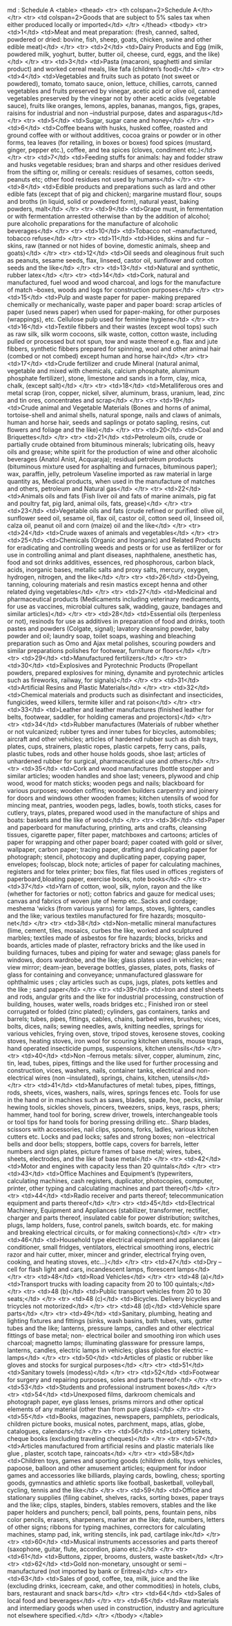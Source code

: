 md : Schedule A
&lt;table&gt;
    &lt;thead&gt;
        &lt;tr&gt;
            &lt;th colspan&#x3D;2&gt;Schedule A&lt;&#x2F;th&gt;
        &lt;&#x2F;tr&gt;
&lt;tr&gt;
            &lt;td colspan&#x3D;2&gt;Goods that are subject to 5% sales tax when either produced locally or imported&lt;&#x2F;td&gt;
        &lt;&#x2F;tr&gt;
    &lt;&#x2F;thead&gt;
    &lt;tbody&gt;
        &lt;tr&gt;
            &lt;td&gt;1&lt;&#x2F;td&gt;
            &lt;td&gt;Meat and meat preparation: (fresh, canned, salted, powdered or dried: bovine, fish, sheep, goats, chicken, swine and other edible meat)&lt;&#x2F;td&gt;
        &lt;&#x2F;tr&gt;
        &lt;tr&gt;
            &lt;td&gt;2&lt;&#x2F;td&gt;
            &lt;td&gt;Dairy Products and Egg (milk, powdered milk, yoghurt, butter, butter oil, cheese, curd, eggs, and the like)&lt;&#x2F;td&gt;
        &lt;&#x2F;tr&gt;
        &lt;tr&gt;
            &lt;td&gt;3&lt;&#x2F;td&gt;
            &lt;td&gt;Pasta (macaroni, spaghetti and similar product) and worked cereal meals, like fafa (children’s food)&lt;&#x2F;td&gt;
        &lt;&#x2F;tr&gt;
        &lt;tr&gt;
            &lt;td&gt;4&lt;&#x2F;td&gt;
            &lt;td&gt;Vegetables and fruits such as potato (not sweet or powdered), tomato, tomato sauce, onion, lettuce, chillies, carrots, canned vegetables and fruits preserved by vinegar, acetic acid or olive oil, canned vegetables preserved by the vinegar
                not by other acetic acids (vegetable sauce), fruits like oranges, lemons, apples, bananas, mangos, figs, grapes, raisins for industrial and non –industrial purpose, dates and asparagus&lt;&#x2F;td&gt;
        &lt;&#x2F;tr&gt;
        &lt;tr&gt;
            &lt;td&gt;5&lt;&#x2F;td&gt;
            &lt;td&gt;Sugar, sugar cane and honey&lt;&#x2F;td&gt;
        &lt;&#x2F;tr&gt;
        &lt;tr&gt;
            &lt;td&gt;6&lt;&#x2F;td&gt;
            &lt;td&gt;Coffee beans with husks, husked coffee, roasted and ground coffee with or without additives, cocoa grains or powder or in other forms, tea leaves (for retailing, in boxes or boxes) food spices (mustard, ginger, pepper etc.), coffee, and tea
                spices (cloves, condiment etc.)&lt;&#x2F;td&gt;
        &lt;&#x2F;tr&gt;
        &lt;tr&gt;
            &lt;td&gt;7&lt;&#x2F;td&gt;
            &lt;td&gt;Feeding stuffs for animals: hay and fodder straw and husks vegetable residues; bran and sharps and other residues derived from the sifting or, milling or cereals: residues of sesames, cotton seeds, peanuts etc; other food residues not used
                by humans&lt;&#x2F;td&gt;
        &lt;&#x2F;tr&gt;
        &lt;tr&gt;
            &lt;td&gt;8&lt;&#x2F;td&gt;
            &lt;td&gt;Edible products and preparations such as lard and other edible fats (except that of pig and chicken); margarine mustard flour, soups and broths (in liquid, solid or powdered form), natural yeast, baking powders, malt&lt;&#x2F;td&gt;
        &lt;&#x2F;tr&gt;
        &lt;tr&gt;
            &lt;td&gt;9&lt;&#x2F;td&gt;
            &lt;td&gt;Grape must, in fermentation or with fermentation arrested otherwise than by the addition of alcohol; pure alcoholic preparations for the manufacture of alcoholic beverages&lt;&#x2F;td&gt;
        &lt;&#x2F;tr&gt;
        &lt;tr&gt;
            &lt;td&gt;10&lt;&#x2F;td&gt;
            &lt;td&gt;Tobacco not –manufactured, tobacco refuse&lt;&#x2F;td&gt;
        &lt;&#x2F;tr&gt;
        &lt;tr&gt;
            &lt;td&gt;11&lt;&#x2F;td&gt;
            &lt;td&gt;Hides, skins and fur –skins, raw (tanned or not hides of bovine, domestic animals, sheep and goats)&lt;&#x2F;td&gt;
        &lt;&#x2F;tr&gt;
        &lt;tr&gt;
            &lt;td&gt;12&lt;&#x2F;td&gt;
            &lt;td&gt;Oil seeds and oleaginous fruit such as peanuts, sesame seeds, flax, linseed, castor oil, sunflower and cotton seeds and the like&lt;&#x2F;td&gt;
        &lt;&#x2F;tr&gt;
        &lt;tr&gt;
            &lt;td&gt;13&lt;&#x2F;td&gt;
            &lt;td&gt;Natural and synthetic, rubber latex&lt;&#x2F;td&gt;
        &lt;&#x2F;tr&gt;
        &lt;tr&gt;
            &lt;td&gt;14&lt;&#x2F;td&gt;
            &lt;td&gt;Cork, natural and manufactured, fuel wood and wood charcoal, and logs for the manufacture of match –boxes, woods and logs for construction purposes&lt;&#x2F;td&gt;
        &lt;&#x2F;tr&gt;
        &lt;tr&gt;
            &lt;td&gt;15&lt;&#x2F;td&gt;
            &lt;td&gt;Pulp and waste paper for paper- making prepared chemically or mechanically, waste paper and paper board: scrap articles of paper (used news paper) when used for paper-making, for other purposes (wrappings), etc. Cellulose pulp used for feminine
                hygiene&lt;&#x2F;td&gt;
        &lt;&#x2F;tr&gt;
        &lt;tr&gt;
            &lt;td&gt;16&lt;&#x2F;td&gt;
            &lt;td&gt;Textile fibbers and their wastes (except wool tops) such as raw silk, silk worm cocoons, silk waste, cotton, cotton waste, including pulled or processed but not spun, tow and waste thereof e.g. flax and jute fibbers, synthetic fibbers prepared
                for spinning, wool and other animal hair (combed or not combed) except human and horse hair&lt;&#x2F;td&gt;
        &lt;&#x2F;tr&gt;
        &lt;tr&gt;
            &lt;td&gt;17&lt;&#x2F;td&gt;
            &lt;td&gt;Crude fertilizer and crude Mineral (natural animal, vegetable and mixed with chemicals, calcium phosphate, aluminum phosphate fertilizer), stone, limestone and sands in a form, clay, mica, chalk, (except salt)&lt;&#x2F;td&gt;
        &lt;&#x2F;tr&gt;
        &lt;tr&gt;
            &lt;td&gt;18&lt;&#x2F;td&gt;
            &lt;td&gt;Metalliferous ores and metal scrap (iron, copper, nickel, silver, aluminum, brass, uranium, lead, zinc and tin ores, concentrates and scrap&lt;&#x2F;td&gt;
        &lt;&#x2F;tr&gt;
        &lt;tr&gt;
            &lt;td&gt;19&lt;&#x2F;td&gt;
            &lt;td&gt;Crude animal and Vegetable Materials (Bones and horns of animal, tortoise-shell and animal shells, natural sponge, nails and claws of animals, human and horse hair, seeds and saplings or potato sapling, resins, cut flowers and foliage and
                the like)&lt;&#x2F;td&gt;
        &lt;&#x2F;tr&gt;
        &lt;tr&gt;
            &lt;td&gt;20&lt;&#x2F;td&gt;
            &lt;td&gt;Coal and Briquettes&lt;&#x2F;td&gt;
        &lt;&#x2F;tr&gt;
        &lt;tr&gt;
            &lt;td&gt;21&lt;&#x2F;td&gt;
            &lt;td&gt;Petroleum oils, crude or partially crude obtained from bituminous minerals; lubricating oils, heavy oils and grease; white spirit for the production of wine and other alcoholic beverages (Anatol Anist, Acquaraja); residual petroleum products
                (bituminous mixture used for asphalting and furnaces, bituminous paper); wax, paraffin, jelly, petroleum Vaseline imported as raw material in large quantity as, Medical products, when used in the manufacture of matches and others, petroleum
                and Natural gas&lt;&#x2F;td&gt;
        &lt;&#x2F;tr&gt;
        &lt;tr&gt;
            &lt;td&gt;22&lt;&#x2F;td&gt;
            &lt;td&gt;Animals oils and fats (Fish liver oil and fats of marine animals, pig fat and poultry fat, pig lard, animal oils, fats, grease)&lt;&#x2F;td&gt;
        &lt;&#x2F;tr&gt;
        &lt;tr&gt;
            &lt;td&gt;23&lt;&#x2F;td&gt;
            &lt;td&gt;Vegetable oils and fats (crude refined or purified: olive oil, sunflower seed oil, sesame oil, flax oil, castor oil, cotton seed oil, linseed oil, calza oil, peanut oil and corn (maize) oil and the like&lt;&#x2F;td&gt;
        &lt;&#x2F;tr&gt;
        &lt;tr&gt;
            &lt;td&gt;24&lt;&#x2F;td&gt;
            &lt;td&gt;Crude waxes of animals and vegetables&lt;&#x2F;td&gt;
        &lt;&#x2F;tr&gt;
        &lt;tr&gt;
            &lt;td&gt;25&lt;&#x2F;td&gt;
            &lt;td&gt;Chemicals (Organic and Inorganic) and Related Products for eradicating and controlling weeds and pests or for use as fertilizer or for use in controlling animal and plant diseases, naphthalene, anesthetic has, food and sot drinks additives,
                essences, red phosphorous, carbon black, acids, inorganic bases, metallic salts and proxy salts, mercury, oxygen, hydrogen, nitrogen, and the like&lt;&#x2F;td&gt;
        &lt;&#x2F;tr&gt;
        &lt;tr&gt;
            &lt;td&gt;26&lt;&#x2F;td&gt;
            &lt;td&gt;Dyeing, tanning, colouring materials and resin mastics except henna and other related dying vegetables&lt;&#x2F;td&gt;
        &lt;&#x2F;tr&gt;
        &lt;tr&gt;
            &lt;td&gt;27&lt;&#x2F;td&gt;
            &lt;td&gt;Medicinal and pharmaceutical products (Medicaments including veterinary medicaments, for use as vaccines, microbial cultures salk, wadding, gauze, bandages and similar articles)&lt;&#x2F;td&gt;
        &lt;&#x2F;tr&gt;
        &lt;tr&gt;
            &lt;td&gt;28&lt;&#x2F;td&gt;
            &lt;td&gt;Essential oils (terpenless or not), resinods for use as additives in preparation of food and drinks, tooth pastes and powders (Colgate, signal); lavatory cleansing powder, baby powder and oil; laundry soap, toilet soaps, washing and bleaching
                preparation such as Omo and Ajax metal polishes, scouring powders and similar preparations polishes for footwear, furniture or floors&lt;&#x2F;td&gt;
        &lt;&#x2F;tr&gt;
        &lt;tr&gt;
            &lt;td&gt;29&lt;&#x2F;td&gt;
            &lt;td&gt;Manufactured fertilizers&lt;&#x2F;td&gt;
        &lt;&#x2F;tr&gt;
        &lt;tr&gt;
            &lt;td&gt;30&lt;&#x2F;td&gt;
            &lt;td&gt;Explosives and Pyrotechnic Products (Propellant powders, prepared explosives for mining, dynamite and pyrotechnic articles such as fireworks, railway, for signals)&lt;&#x2F;td&gt;
        &lt;&#x2F;tr&gt;
        &lt;tr&gt;
            &lt;td&gt;31&lt;&#x2F;td&gt;
            &lt;td&gt;Artificial Resins and Plastic Materials&lt;&#x2F;td&gt;
        &lt;&#x2F;tr&gt;
        &lt;tr&gt;
            &lt;td&gt;32&lt;&#x2F;td&gt;
            &lt;td&gt;Chemical materials and products such as disinfectant and insecticides, fungicides, weed killers, termite killer and rat poison&lt;&#x2F;td&gt;
        &lt;&#x2F;tr&gt;
        &lt;tr&gt;
            &lt;td&gt;33&lt;&#x2F;td&gt;
            &lt;td&gt;Leather and leather manufactures (finished leather for belts, footwear, saddler, for holding cameras and projectors)&lt;&#x2F;td&gt;
        &lt;&#x2F;tr&gt;
        &lt;tr&gt;
            &lt;td&gt;34&lt;&#x2F;td&gt;
            &lt;td&gt;Rubber manufactures (Materials of rubber whether or not vulcanized; rubber tyres and inner tubes for bicycles, automobiles; aircraft and other vehicles; articles of hardened rubber such as dish trays, plates, cups, strainers, plastic ropes,
                plastic carpets, ferry cans, pails, plastic tubes, rods and other house holds goods, shoe last; articles of unhardened rubber for surgical, pharmaceutical use and others&lt;&#x2F;td&gt;
        &lt;&#x2F;tr&gt;
        &lt;tr&gt;
            &lt;td&gt;35&lt;&#x2F;td&gt;
            &lt;td&gt;Cork and wood manufactures (bottle stopper and similar articles; wooden handles and shoe last; veneers, plywood and chip wood, wood for match sticks; wooden pegs and nails; blackboard for various purposes; wooden coffins; wooden builders carpentry
                and joinery for doors and windows other wooden frames; kitchen utensils of wood for mincing meat, pantries, wooden pegs, ladles, bowls, tooth sticks, cases for cutlery, trays, plates, prepared wood used in the manufacture of ships and
                boats: baskets and the like of wood&lt;&#x2F;td&gt;
        &lt;&#x2F;tr&gt;
        &lt;tr&gt;
            &lt;td&gt;36&lt;&#x2F;td&gt;
            &lt;td&gt;Paper and paperboard for manufacturing, printing, arts and crafts, cleansing tissues, cigarette paper, filter paper, matchboxes and cartoons; articles of paper for wrapping and other paper board; paper coated with gold or silver, wallpaper,
                carbon paper; tracing paper, drafting and duplicating paper for photograph; stencil, photocopy and duplicating paper, copying paper, envelopes; foolscap, block note; articles of paper for calculating machines, registers and for telex printer;
                box files, flat files used in offices ;registers of paperboard,bloating paper, exercise books, note books&lt;&#x2F;td&gt;
        &lt;&#x2F;tr&gt;
        &lt;tr&gt;
            &lt;td&gt;37&lt;&#x2F;td&gt;
            &lt;td&gt;Yarn of cotton, wool, silk, nylon, rayon and the like (whether for factories or not); cotton fabrics and gauze for medical uses; canvas and fabrics of woven jute of hemp etc..Sacks and cordage; meshema ‘wicks (from various yarns) for lamps,
                stoves, lighters, candles and the like; various textiles manufactured for fire hazards; mosquito-net&lt;&#x2F;td&gt;
        &lt;&#x2F;tr&gt;
        &lt;tr&gt;
            &lt;td&gt;38&lt;&#x2F;td&gt;
            &lt;td&gt;Non-metallic mineral manufactures (lime, cement, tiles, mosaics, curbes the like, worked and sculptured marbles; textiles made of asbestos for fire hazards; blocks, bricks and boards, articles made of plaster, refractory bricks and the like
                used in building furnaces, tubes and piping for water and sewage; glass panels for windows, doors wardrobe, and the like; glass plates used in vehicles; rear–view mirror; deam-jean, beverage bottles, glasses, plates, pots, flasks of glass
                for containing and conveyance; unmanufactured glassware for ophthalmic uses ; clay articles such as cups, jugs, plates, pots kettles and the like ; sand paper&lt;&#x2F;td&gt;
        &lt;&#x2F;tr&gt;
        &lt;tr&gt;
            &lt;td&gt;39&lt;&#x2F;td&gt;
            &lt;td&gt;Iron and steel sheets and rods, angular grits and the like for industrial processing, construction of building, houses, water wells, roads bridges etc.; Finished iron or steel corrugated or folded (zinc plated); cylinders, gas containers,
                tanks and barrels; tubes, pipes, fittings, cables, chains, barbed wires, brushes; vices, bolts, dices, nails; sewing needles, awls, knitting needles, springs for various vehicles, frying oven, stove, tripod stoves, kerosene stoves, cooking
                stoves, heating stoves, iron wool for scouring kitchen utensils, mouse traps, hand operated insecticide pumps, suspensions, kitchen utensils&lt;&#x2F;td&gt;
        &lt;&#x2F;tr&gt;
        &lt;tr&gt;
            &lt;td&gt;40&lt;&#x2F;td&gt;
            &lt;td&gt;Non –ferrous metals: silver, copper, aluminum, zinc, tin, lead, tubes, pipes, fittings and the like used for further processing and construction, vices, washers, nails, container tanks, electrical and non-electrical wires (non –insulated),
                springs, chains, kitchen, utensils&lt;&#x2F;td&gt;
        &lt;&#x2F;tr&gt;
        &lt;tr&gt;
            &lt;td&gt;41&lt;&#x2F;td&gt;
            &lt;td&gt;Manufactures of metal: tubes, pipes, fittings, rods, sheets, vices, washers, nails, wires, springs fences etc. Tools for use in the hand or in machines such as saws, blades, spade, hoe, pecks, similar hewing tools, sickles shovels, pincers,
                tweezers, snips, keys, rasps, phers; hammer, hand tool for boring, screw driver, trowels, interchangeable tools or tool tips for hand tools for boring pressing drilling etc.. Sharp blades, scissors with accessories, nail clips, spoons,
                forks, ladles, various kitchen cutters etc. Locks and pad locks; safes and strong boxes; non –electrical bells and door bells; stoppers, bottle caps, covers for barrels, letter numbers and sign plates, picture frames of base metal; wires,
                tubes, sheets, electrodes, and the like of base metal&lt;&#x2F;td&gt;
        &lt;&#x2F;tr&gt;
        &lt;tr&gt;
            &lt;td&gt;42&lt;&#x2F;td&gt;
            &lt;td&gt;Motor and engines with capacity less than 20 quintals&lt;&#x2F;td&gt;
        &lt;&#x2F;tr&gt;
        &lt;tr&gt;
            &lt;td&gt;43&lt;&#x2F;td&gt;
            &lt;td&gt;Office Machines and Equipment’s (typewriters, calculating machines, cash registers, duplicator, photocopies, computer, printer, other typing and calculating machines and part thereof)&lt;&#x2F;td&gt;
        &lt;&#x2F;tr&gt;
        &lt;tr&gt;
            &lt;td&gt;44&lt;&#x2F;td&gt;
            &lt;td&gt;Radio receiver and parts thereof; telecommunication equipment and parts thereof&lt;&#x2F;td&gt;
        &lt;&#x2F;tr&gt;
        &lt;tr&gt;
            &lt;td&gt;45&lt;&#x2F;td&gt;
            &lt;td&gt;Electrical Machinery, Equipment and Appliances (stabilizer, transformer, rectifier, charger and parts thereof, insulated cable for power distribution; switches, plugs, lamp holders, fuse, control panels, switch boards, etc. for making and
                breaking electrical circuits, or for making connections)&lt;&#x2F;td&gt;
        &lt;&#x2F;tr&gt;
        &lt;tr&gt;
            &lt;td&gt;46&lt;&#x2F;td&gt;
            &lt;td&gt;Household type electrical equipment and appliances (air conditioner, small fridges, ventilators, electrical smoothing irons, electric razor and hair cutter, mixer, mincer and grinder, electrical frying oven, cooking, and heating stoves, etc…)&lt;&#x2F;td&gt;
        &lt;&#x2F;tr&gt;
        &lt;tr&gt;
            &lt;td&gt;47&lt;&#x2F;td&gt;
            &lt;td&gt;Dry –cell for flash light and cars, incandescent lamps, florescent lamps&lt;&#x2F;td&gt;
        &lt;&#x2F;tr&gt;
        &lt;tr&gt;
            &lt;td&gt;48&lt;&#x2F;td&gt;
            &lt;td&gt;Road Vehicles&lt;&#x2F;td&gt;
        &lt;&#x2F;tr&gt;
        &lt;tr&gt;
            &lt;td&gt;48 (a)&lt;&#x2F;td&gt;
            &lt;td&gt;Transport trucks with loading capacity from 20 to 100 quintals;&lt;&#x2F;td&gt;
        &lt;&#x2F;tr&gt;
        &lt;tr&gt;
            &lt;td&gt;48 (b)&lt;&#x2F;td&gt;
            &lt;td&gt;Public transport vehicles from 20 to 30 seats;&lt;&#x2F;td&gt;
        &lt;&#x2F;tr&gt;
        &lt;tr&gt;
            &lt;td&gt;48 (c)&lt;&#x2F;td&gt;
            &lt;td&gt;Bicycles. Delivery bicycles and tricycles not motorized&lt;&#x2F;td&gt;
        &lt;&#x2F;tr&gt;
        &lt;tr&gt;
            &lt;td&gt;48 (d)&lt;&#x2F;td&gt;
            &lt;td&gt;Vehicle spare parts&lt;&#x2F;td&gt;
        &lt;&#x2F;tr&gt;
        &lt;tr&gt;
            &lt;td&gt;49&lt;&#x2F;td&gt;
            &lt;td&gt;Sanitary, plumbing, heating and lighting fixtures and fittings (sinks, wash basins, bath tubes, vats, gutter tubes and the like; lanterns, pressure lamps, candles and other electrical fittings of base metal; non- electrical boiler and smoothing
                iron which uses charcoal; magnetto lamps; illuminating glassware for pressure lamps, lanterns, candles, electric lamps in vehicles; glass globes for electric – lamps&lt;&#x2F;td&gt;
        &lt;&#x2F;tr&gt;
        &lt;tr&gt;
            &lt;td&gt;50&lt;&#x2F;td&gt;
            &lt;td&gt;Articles of plastic or rubber like gloves and stocks for surgical purposes&lt;&#x2F;td&gt;
        &lt;&#x2F;tr&gt;
        &lt;tr&gt;
            &lt;td&gt;51&lt;&#x2F;td&gt;
            &lt;td&gt;Sanitary towels (modess)&lt;&#x2F;td&gt;
        &lt;&#x2F;tr&gt;
        &lt;tr&gt;
            &lt;td&gt;52&lt;&#x2F;td&gt;
            &lt;td&gt;Footwear for surgery and repairing purposes, soles and parts thereof&lt;&#x2F;td&gt;
        &lt;&#x2F;tr&gt;
        &lt;tr&gt;
            &lt;td&gt;53&lt;&#x2F;td&gt;
            &lt;td&gt;Students and professional instrument boxes&lt;&#x2F;td&gt;
        &lt;&#x2F;tr&gt;
        &lt;tr&gt;
            &lt;td&gt;54&lt;&#x2F;td&gt;
            &lt;td&gt;Unexposed films, darkroom chemicals and photograph paper, eye glass lenses, prisms mirrors and other optical elements of any material (other than from pure glass)&lt;&#x2F;td&gt;
        &lt;&#x2F;tr&gt;
        &lt;tr&gt;
            &lt;td&gt;55&lt;&#x2F;td&gt;
            &lt;td&gt;Books, magazines, newspapers, pamphlets, periodicals, children picture books, musical notes, parchment, maps, atlas, globe, catalogues, calendars&lt;&#x2F;td&gt;
        &lt;&#x2F;tr&gt;
        &lt;tr&gt;
            &lt;td&gt;56&lt;&#x2F;td&gt;
            &lt;td&gt;Lottery tickets, cheque books (excluding traveling cheques)&lt;&#x2F;td&gt;
        &lt;&#x2F;tr&gt;
        &lt;tr&gt;
            &lt;td&gt;57&lt;&#x2F;td&gt;
            &lt;td&gt;Articles manufactured from artificial resins and plastic materials like glue , plaster, scotch tape, raincoats&lt;&#x2F;td&gt;
        &lt;&#x2F;tr&gt;
        &lt;tr&gt;
            &lt;td&gt;58&lt;&#x2F;td&gt;
            &lt;td&gt;Children toys, games and sporting goods (children dolls, toys vehicles, papoose, balloon and other amusement articles; equipment for indoor games and accessories like billiards, playing cards, bowling, chess; sporting goods, gymnastics and
                athletic sports like football, basketball, volleyball, cycling, tennis and the like&lt;&#x2F;td&gt;
        &lt;&#x2F;tr&gt;
        &lt;tr&gt;
            &lt;td&gt;59&lt;&#x2F;td&gt;
            &lt;td&gt;Office and stationary supplies (filing cabinet, shelves, racks, sorting boxes, paper trays and the like; clips, staples, binders, stables removers, stables and the like paper holders and punchers; pencil, ball points, pens, fountain pens,
                nibs color pencils, erasers, sharpeners, marker an the like; date, numbers, letters of other signs; ribbons for typing machines, correctors for calculating machines, stamp pad, ink, writing stencils, ink pad, cartilage ink&lt;&#x2F;td&gt;
        &lt;&#x2F;tr&gt;
        &lt;tr&gt;
            &lt;td&gt;60&lt;&#x2F;td&gt;
            &lt;td&gt;Musical instruments accessories and parts thereof (saxophone, guitar, flute, accordion, piano etc.)&lt;&#x2F;td&gt;
        &lt;&#x2F;tr&gt;
        &lt;tr&gt;
            &lt;td&gt;61&lt;&#x2F;td&gt;
            &lt;td&gt;Buttons, zipper, brooms, dusters, waste basket&lt;&#x2F;td&gt;
        &lt;&#x2F;tr&gt;
        &lt;tr&gt;
            &lt;td&gt;62&lt;&#x2F;td&gt;
            &lt;td&gt;Gold non-monetary, unsought or semi – manufactured (not imported by bank or Eritrea)&lt;&#x2F;td&gt;
        &lt;&#x2F;tr&gt;
        &lt;tr&gt;
            &lt;td&gt;63&lt;&#x2F;td&gt;
            &lt;td&gt;Sales of good, coffee, tea, milk, juice and the like (excluding drinks, icecream, cake, and other commodities) in hotels, clubs, bars, restaurant and snack bars&lt;&#x2F;td&gt;
        &lt;&#x2F;tr&gt;
        &lt;tr&gt;
            &lt;td&gt;64&lt;&#x2F;td&gt;
            &lt;td&gt;Sales of local food and beverages&lt;&#x2F;td&gt;
        &lt;&#x2F;tr&gt;
        &lt;tr&gt;
            &lt;td&gt;65&lt;&#x2F;td&gt;
            &lt;td&gt;Raw materials and intermediary goods when used in construction, industry and agriculture not elsewhere specified.&lt;&#x2F;td&gt;
        &lt;&#x2F;tr&gt;
    &lt;&#x2F;tbody&gt;
&lt;&#x2F;table&gt;
<ul>
</ul>